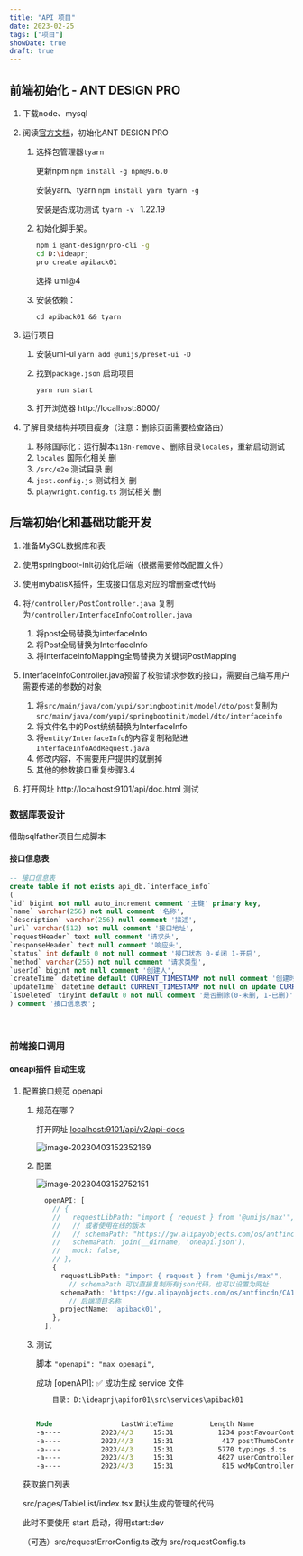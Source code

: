 ```yaml
---
title: "API 项目"
date: 2023-02-25
tags: ["项目"]
showDate: true
draft: true
---
```




## 前端初始化 - ANT DESIGN PRO

1. 下载node、mysql

2. 阅读[官方文档](https://pro.ant.design/zh-CN/docs/getting-started)，初始化ANT DESIGN PRO

   1. 选择包管理器`tyarn`

      更新npm `npm install -g npm@9.6.0`

      安装yarn、tyarn `npm install yarn tyarn -g`

      安装是否成功测试 `tyarn -v ` 1.22.19 

   2. 初始化脚手架。

      ```bash
      npm i @ant-design/pro-cli -g
      cd D:\ideaprj
      pro create apiback01
      ```

      选择 umi@4

   3. 安装依赖：

      `cd apiback01 && tyarn` 

3. 运行项目

   1. 安装umi-ui `yarn add @umijs/preset-ui -D` 

   2. 找到`package.json` 启动项目

      `yarn run start`

   3. 打开浏览器 http://localhost:8000/ 

   

4. 了解目录结构并项目瘦身（注意：删除页面需要检查路由）

   1. 移除国际化：运行脚本`i18n-remove` 、删除目录`locales`，重新启动测试
   2. `locales` 国际化相关 删
   3. `/src/e2e` 测试目录 删 
   4. `jest.config.js` 测试相关 删
   5. `playwright.config.ts` 测试相关 删



## 后端初始化和基础功能开发

1. 准备MySQL数据库和表
2. 使用springboot-init初始化后端（根据需要修改配置文件）
3. 使用mybatisX插件，生成接口信息对应的增删查改代码
4. 将`/controller/PostController.java` 复制为`/controller/InterfaceInfoController.java`

   1. 将post全局替换为interfaceInfo
   2. 将Post全局替换为InterfaceInfo
   3. 将InterfaceInfoMapping全局替换为关键词PostMapping
5. InterfaceInfoController.java预留了校验请求参数的接口，需要自己编写用户需要传递的参数的对象

   1. 将`src/main/java/com/yupi/springbootinit/model/dto/post`复制为`src/main/java/com/yupi/springbootinit/model/dto/interfaceinfo` 
   2. 将文件名中的Post统统替换为InterfaceInfo
   3. 将`entity/InterfaceInfo`的内容复制粘贴进`InterfaceInfoAddRequest.java`
   4. 修改内容，不需要用户提供的就删掉
   5. 其他的参数接口重复步骤3.4


6. 打开网址 http://localhost:9101/api/doc.html 测试



### 数据库表设计

借助sqlfather项目生成脚本

#### 接口信息表 

```sql
-- 接口信息表
create table if not exists api_db.`interface_info`
(
`id` bigint not null auto_increment comment '主键' primary key,
`name` varchar(256) not null comment '名称',
`description` varchar(256) null comment '描述',
`url` varchar(512) not null comment '接口地址',
`requestHeader` text null comment '请求头',
`responseHeader` text null comment '响应头',
`status` int default 0 not null comment '接口状态 0-关闭 1-开启',
`method` varchar(256) not null comment '请求类型',
`userId` bigint not null comment '创建人',
`createTime` datetime default CURRENT_TIMESTAMP not null comment '创建时间',
`updateTime` datetime default CURRENT_TIMESTAMP not null on update CURRENT_TIMESTAMP comment '更新时间',
`isDeleted` tinyint default 0 not null comment '是否删除(0-未删, 1-已删)'
) comment '接口信息表';
```

​	

### 前端接口调用

#### oneapi插件 自动生成

1. 配置接口规范 openapi

   1. 规范在哪？

      打开网址 [localhost:9101/api/v2/api-docs](http://localhost:9101/api/v2/api-docs) 

      ![image-20230403152352169](https://raw.githubusercontent.com/mykaneki/picgo/master/img/202304031523466.png) 

   2. 配置

      ![image-20230403152752151](https://raw.githubusercontent.com/mykaneki/picgo/master/img/202304031527394.png)

      ```ts
        openAPI: [
          // {
          //   requestLibPath: "import { request } from '@umijs/max'",
          //   // 或者使用在线的版本
          //   // schemaPath: "https://gw.alipayobjects.com/os/antfincdn/M%24jrzTTYJN/oneapi.json"
          //   schemaPath: join(__dirname, 'oneapi.json'),
          //   mock: false,
          // },
          {
            requestLibPath: "import { request } from '@umijs/max'",
              // schemaPath 可以直接复制所有json代码，也可以设置为网址
            schemaPath: 'https://gw.alipayobjects.com/os/antfincdn/CA1dOm%2631B/openapi.json',
              // 后端项目名称
            projectName: 'apiback01',
          },
        ],
      ```

   3. 测试

      脚本 `"openapi": "max openapi",`

      成功 [openAPI]: ✅ 成功生成 service 文件

      ```cmd
          目录: D:\ideaprj\apifor01\src\services\apiback01
      
      
      Mode                 LastWriteTime         Length Name
      -a----          2023/4/3     15:31           1234 postFavourController.ts
      -a----          2023/4/3     15:31            417 postThumbController.ts
      -a----          2023/4/3     15:31           5770 typings.d.ts
      -a----          2023/4/3     15:31           4627 userController.ts
      -a----          2023/4/3     15:31            815 wxMpController.ts
      
      ```

   获取接口列表

   src/pages/TableList/index.tsx 默认生成的管理的代码

   此时不要使用 start 启动，得用start:dev 

   （可选）src/requestErrorConfig.ts 改为 src/requestConfig.ts

